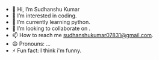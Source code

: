 - 👋 Hi, I’m Sudhanshu Kumar
- 👀 I’m interested in coding.
- 🌱 I’m currently learning python.
- 💞️ I’m looking to collaborate on .
- 📫 How to reach me sudhanshukumar07831@gmail.com.
- 😄 Pronouns: ...
- ⚡ Fun fact: I think i'm funny.

<!---
Sudhanshu07-py/Sudhanshu07-py is a ✨ special ✨ repository because its `README.md` (this file) appears on your GitHub profile.
You can click the Preview link to take a look at your changes.
--->
